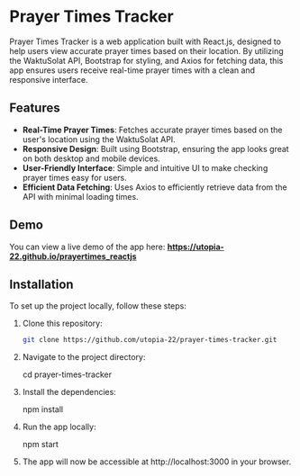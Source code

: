 # Prayer Times Tracker

Prayer Times Tracker is a web application built with React.js, designed to help users view accurate prayer times based on their location. By utilizing the WaktuSolat API, Bootstrap for styling, and Axios for fetching data, this app ensures users receive real-time prayer times with a clean and responsive interface.

## Features

- **Real-Time Prayer Times**: Fetches accurate prayer times based on the user's location using the WaktuSolat API.
- **Responsive Design**: Built using Bootstrap, ensuring the app looks great on both desktop and mobile devices.
- **User-Friendly Interface**: Simple and intuitive UI to make checking prayer times easy for users.
- **Efficient Data Fetching**: Uses Axios to efficiently retrieve data from the API with minimal loading times.

## Demo

You can view a live demo of the app here: **https://utopia-22.github.io/prayertimes_reactjs**

## Installation

To set up the project locally, follow these steps:

1. Clone this repository:

   ```bash
   git clone https://github.com/utopia-22/prayer-times-tracker.git

2. Navigate to the project directory:

   cd prayer-times-tracker

3. Install the dependencies:

   npm install

4. Run the app locally:

   npm start

5. The app will now be accessible at http://localhost:3000 in your browser.
